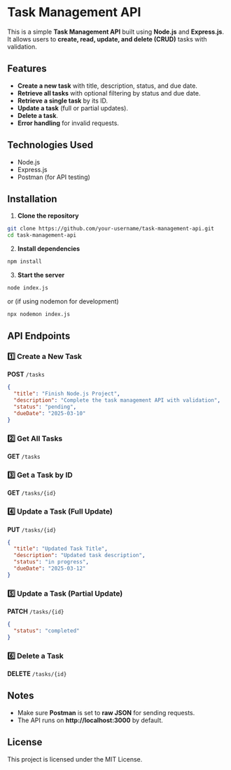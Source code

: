 # Task Management API

This is a simple **Task Management API** built using **Node.js** and **Express.js**. It allows users to **create, read, update, and delete (CRUD)** tasks with validation.

## Features
- **Create a new task** with title, description, status, and due date.
- **Retrieve all tasks** with optional filtering by status and due date.
- **Retrieve a single task** by its ID.
- **Update a task** (full or partial updates).
- **Delete a task**.
- **Error handling** for invalid requests.

## Technologies Used
- Node.js
- Express.js
- Postman (for API testing)

## Installation

1. **Clone the repository**
```sh
git clone https://github.com/your-username/task-management-api.git
cd task-management-api
```
2. **Install dependencies**
```sh
npm install
```
3. **Start the server**
```sh
node index.js
```
or (if using nodemon for development)
```sh
npx nodemon index.js
```

## API Endpoints

### 1️⃣ Create a New Task
**POST** `/tasks`
```json
{
  "title": "Finish Node.js Project",
  "description": "Complete the task management API with validation",
  "status": "pending",
  "dueDate": "2025-03-10"
}
```

### 2️⃣ Get All Tasks
**GET** `/tasks`

### 3️⃣ Get a Task by ID
**GET** `/tasks/{id}`

### 4️⃣ Update a Task (Full Update)
**PUT** `/tasks/{id}`
```json
{
  "title": "Updated Task Title",
  "description": "Updated task description",
  "status": "in progress",
  "dueDate": "2025-03-12"
}
```

### 5️⃣ Update a Task (Partial Update)
**PATCH** `/tasks/{id}`
```json
{
  "status": "completed"
}
```

### 6️⃣ Delete a Task
**DELETE** `/tasks/{id}`

## Notes
- Make sure **Postman** is set to **raw JSON** for sending requests.
- The API runs on **http://localhost:3000** by default.

## License
This project is licensed under the MIT License.



